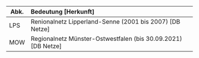  Abk. | Bedeutung [Herkunft]
------|:--------------------
LPS   | Renionalnetz Lipperland-Senne (2001 bis 2007) [DB Netze]
MOW   | Regionalnetz Münster-Ostwestfalen (bis 30.09.2021) [DB Netze]
